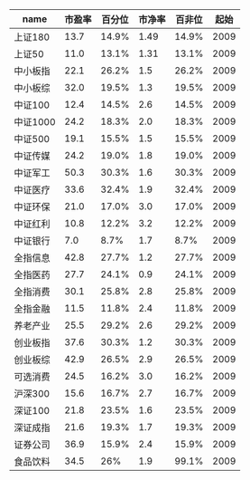 |name  |市盈率 |百分位  |市净率 |百非位  |起始  |
|------|----|-----|----|-----|----|
|上证180 |13.7|14.9%|1.49|14.9%|2009|
|上证50  |11.0|13.1%|1.31|13.1%|2009|
|中小板指  |22.1|26.2%|1.5 |26.2%|2009|
|中小板综  |32.0|19.5%|1.3 |19.5%|2009|
|中证100 |12.4|14.5%|2.6 |14.5%|2009|
|中证1000|24.2|18.3%|2.0 |18.3%|2009|
|中证500 |19.1|15.5%|1.5 |15.5%|2009|
|中证传媒  |24.2|19.0%|1.8 |19.0%|2009|
|中证军工  |50.3|30.3%|1.6 |30.3%|2009|
|中证医疗  |33.6|32.4%|1.9 |32.4%|2009|
|中证环保  |21.0|17.0%|3.0 |17.0%|2009|
|中证红利  |10.8|12.2%|3.2 |12.2%|2009|
|中证银行  |7.0 |8.7% |1.7 |8.7% |2009|
|全指信息  |42.8|27.7%|1.2 |27.7%|2009|
|全指医药  |27.7|24.1%|0.9 |24.1%|2009|
|全指消费  |30.1|25.8%|2.8 |25.8%|2009|
|全指金融  |11.5|11.8%|2.4 |11.8%|2009|
|养老产业  |25.5|29.2%|2.6 |29.2%|2009|
|创业板指  |37.6|30.3%|1.2 |30.3%|2009|
|创业板综  |42.9|26.5%|2.9 |26.5%|2009|
|可选消费  |24.5|16.2%|3.0 |16.2%|2009|
|沪深300 |15.6|16.7%|2.7 |16.7%|2009|
|深证100 |21.8|23.5%|1.6 |23.5%|2009|
|深证成指  |21.6|19.3%|1.7 |19.3%|2009|
|证券公司  |36.9|15.9%|2.4 |15.9%|2009|
|食品饮料  |34.5|26%  |1.9 |99.1%|2009|
